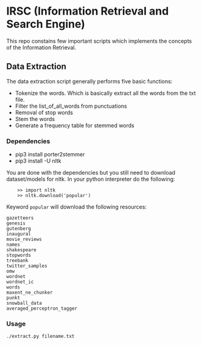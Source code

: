 # IRSC (Information Retrieval and Search Engine)
This repo constains few important scripts which implements the concepts of the Information Retrieval.

## Data Extraction
The data extraction script generally performs five basic functions:
* Tokenize the words. Which is basically extract all the words from the txt file.
* Filter the list_of_all_words from punctuations
* Removal of stop words
* Stem the words
* Generate a frequency table for stemmed words

### Dependencies

* pip3 install porter2stemmer
* pip3 install -U nltk

You are done with the dependencies but you still need to download dataset/models
 for nltk. In your python interpreter do the following:

 		>> import nltk 
 		>> nltk.download('popular')

Keyword `popular` will download the following resources:



	gazetteers 
	genesis    
	gutenberg  
	inaugural  
	movie_reviews 
	names		   
	shakespeare   
	stopwords     
	treebank	   
	twitter_samples 
	omw  			
	wordnet		
	wordnet_ic		
	words			
	maxent_ne_chunker 
	punkt				
	snowball_data		
	averaged_perceptron_tagger 
      
### Usage
	./extract.py filename.txt
